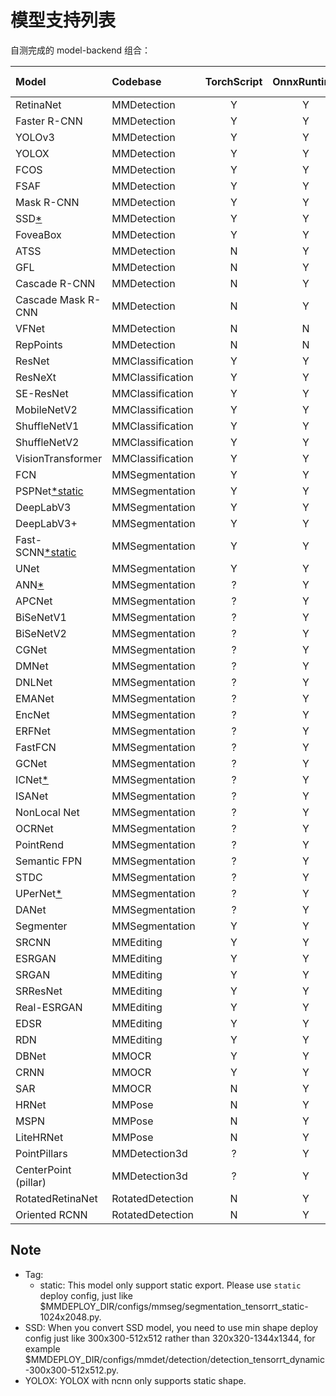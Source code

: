 # 模型支持列表

自测完成的 model-backend 组合：

| Model                      | Codebase         | TorchScript | OnnxRuntime | TensorRT | ncnn | PPLNN | OpenVINO |                                          Model config                                           |
| :------------------------- | :--------------- | :---------: | :---------: | :------: | :--: | :---: | :------: | :---------------------------------------------------------------------------------------------: |
| RetinaNet                  | MMDetection      |      Y      |      Y      |    Y     |  Y   |   Y   |    Y     |        [config](https://github.com/open-mmlab/mmdetection/tree/master/configs/retinanet)        |
| Faster R-CNN               | MMDetection      |      Y      |      Y      |    Y     |  Y   |   Y   |    Y     |       [config](https://github.com/open-mmlab/mmdetection/tree/master/configs/faster_rcnn)       |
| YOLOv3                     | MMDetection      |      Y      |      Y      |    Y     |  Y   |   N   |    Y     |          [config](https://github.com/open-mmlab/mmdetection/tree/master/configs/yolo)           |
| YOLOX                      | MMDetection      |      Y      |      Y      |    Y     |  Y   |   N   |    Y     |          [config](https://github.com/open-mmlab/mmdetection/tree/master/configs/yolox)          |
| FCOS                       | MMDetection      |      Y      |      Y      |    Y     |  Y   |   N   |    Y     |          [config](https://github.com/open-mmlab/mmdetection/tree/master/configs/fcos)           |
| FSAF                       | MMDetection      |      Y      |      Y      |    Y     |  Y   |   Y   |    Y     |          [config](https://github.com/open-mmlab/mmdetection/tree/master/configs/fsaf)           |
| Mask R-CNN                 | MMDetection      |      Y      |      Y      |    Y     |  N   |   N   |    Y     |        [config](https://github.com/open-mmlab/mmdetection/tree/master/configs/mask_rcnn)        |
| SSD[\*](#note)             | MMDetection      |      Y      |      Y      |    Y     |  Y   |   N   |    Y     |           [config](https://github.com/open-mmlab/mmdetection/tree/master/configs/ssd)           |
| FoveaBox                   | MMDetection      |      Y      |      Y      |    N     |  N   |   N   |    Y     |        [config](https://github.com/open-mmlab/mmdetection/tree/master/configs/foveabox)         |
| ATSS                       | MMDetection      |      N      |      Y      |    Y     |  N   |   N   |    Y     |          [config](https://github.com/open-mmlab/mmdetection/tree/master/configs/atss)           |
| GFL                        | MMDetection      |      N      |      Y      |    Y     |  N   |   ?   |    Y     |           [config](https://github.com/open-mmlab/mmdetection/tree/master/configs/gfl)           |
| Cascade R-CNN              | MMDetection      |      N      |      Y      |    Y     |  N   |   Y   |    Y     |      [config](https://github.com/open-mmlab/mmdetection/tree/master/configs/cascade_rcnn)       |
| Cascade Mask R-CNN         | MMDetection      |      N      |      Y      |    Y     |  N   |   N   |    Y     |      [config](https://github.com/open-mmlab/mmdetection/tree/master/configs/cascade_rcnn)       |
| VFNet                      | MMDetection      |      N      |      N      |    N     |  N   |   N   |    Y     |          [config](https://github.com/open-mmlab/mmdetection/tree/master/configs/vfnet)          |
| RepPoints                  | MMDetection      |      N      |      N      |    Y     |  N   |   ?   |    Y     |        [config](https://github.com/open-mmlab/mmdetection/tree/master/configs/reppoints)        |
| ResNet                     | MMClassification |      Y      |      Y      |    Y     |  Y   |   Y   |    Y     |       [config](https://github.com/open-mmlab/mmclassification/tree/master/configs/resnet)       |
| ResNeXt                    | MMClassification |      Y      |      Y      |    Y     |  Y   |   Y   |    Y     |      [config](https://github.com/open-mmlab/mmclassification/tree/master/configs/resnext)       |
| SE-ResNet                  | MMClassification |      Y      |      Y      |    Y     |  Y   |   Y   |    Y     |      [config](https://github.com/open-mmlab/mmclassification/tree/master/configs/seresnet)      |
| MobileNetV2                | MMClassification |      Y      |      Y      |    Y     |  Y   |   Y   |    Y     |    [config](https://github.com/open-mmlab/mmclassification/tree/master/configs/mobilenet_v2)    |
| ShuffleNetV1               | MMClassification |      Y      |      Y      |    Y     |  Y   |   Y   |    Y     |   [config](https://github.com/open-mmlab/mmclassification/tree/master/configs/shufflenet_v1)    |
| ShuffleNetV2               | MMClassification |      Y      |      Y      |    Y     |  Y   |   Y   |    Y     |   [config](https://github.com/open-mmlab/mmclassification/tree/master/configs/shufflenet_v2)    |
| VisionTransformer          | MMClassification |      Y      |      Y      |    Y     |  Y   |   ?   |    Y     | [config](https://github.com/open-mmlab/mmclassification/tree/master/configs/vision_transformer) |
| FCN                        | MMSegmentation   |      Y      |      Y      |    Y     |  Y   |   Y   |    Y     |         [config](https://github.com/open-mmlab/mmsegmentation/tree/master/configs/fcn)          |
| PSPNet[\*static](#note)    | MMSegmentation   |      Y      |      Y      |    Y     |  Y   |   Y   |    Y     |        [config](https://github.com/open-mmlab/mmsegmentation/tree/master/configs/pspnet)        |
| DeepLabV3                  | MMSegmentation   |      Y      |      Y      |    Y     |  Y   |   Y   |    Y     |      [config](https://github.com/open-mmlab/mmsegmentation/tree/master/configs/deeplabv3)       |
| DeepLabV3+                 | MMSegmentation   |      Y      |      Y      |    Y     |  Y   |   Y   |    Y     |    [config](https://github.com/open-mmlab/mmsegmentation/tree/master/configs/deeplabv3plus)     |
| Fast-SCNN[\*static](#note) | MMSegmentation   |      Y      |      Y      |    Y     |  N   |   Y   |    Y     |       [config](https://github.com/open-mmlab/mmsegmentation/tree/master/configs/fastscnn)       |
| UNet                       | MMSegmentation   |      Y      |      Y      |    Y     |  Y   |   Y   |    Y     |         [config](https://github.com/open-mmlab/mmsegmentation/tree/master/configs/unet)         |
| ANN[\*](#note)             | MMSegmentation   |      ?      |      Y      |    Y     |  N   |   N   |    N     |         [config](https://github.com/open-mmlab/mmsegmentation/tree/master/configs/ann)          |
| APCNet                     | MMSegmentation   |      ?      |      Y      |    Y     |  Y   |   N   |    N     |        [config](https://github.com/open-mmlab/mmsegmentation/tree/master/configs/apcnet)        |
| BiSeNetV1                  | MMSegmentation   |      ?      |      Y      |    Y     |  Y   |   N   |    Y     |      [config](https://github.com/open-mmlab/mmsegmentation/tree/master/configs/bisenetv1)       |
| BiSeNetV2                  | MMSegmentation   |      ?      |      Y      |    Y     |  Y   |   N   |    Y     |      [config](https://github.com/open-mmlab/mmsegmentation/tree/master/configs/bisenetv2)       |
| CGNet                      | MMSegmentation   |      ?      |      Y      |    Y     |  Y   |   N   |    Y     |        [config](https://github.com/open-mmlab/mmsegmentation/tree/master/configs/cgnet)         |
| DMNet                      | MMSegmentation   |      ?      |      Y      |    N     |  N   |   N   |    N     |        [config](https://github.com/open-mmlab/mmsegmentation/tree/master/configs/dmnet)         |
| DNLNet                     | MMSegmentation   |      ?      |      Y      |    Y     |  Y   |   N   |    Y     |        [config](https://github.com/open-mmlab/mmsegmentation/tree/master/configs/dnlnet)        |
| EMANet                     | MMSegmentation   |      ?      |      Y      |    Y     |  N   |   N   |    Y     |        [config](https://github.com/open-mmlab/mmsegmentation/tree/master/configs/emanet)        |
| EncNet                     | MMSegmentation   |      ?      |      Y      |    Y     |  N   |   N   |    Y     |        [config](https://github.com/open-mmlab/mmsegmentation/tree/master/configs/encnet)        |
| ERFNet                     | MMSegmentation   |      ?      |      Y      |    Y     |  Y   |   N   |    Y     |        [config](https://github.com/open-mmlab/mmsegmentation/tree/master/configs/erfnet)        |
| FastFCN                    | MMSegmentation   |      ?      |      Y      |    Y     |  Y   |   N   |    Y     |       [config](https://github.com/open-mmlab/mmsegmentation/tree/master/configs/fastfcn)        |
| GCNet                      | MMSegmentation   |      ?      |      Y      |    Y     |  N   |   N   |    N     |        [config](https://github.com/open-mmlab/mmsegmentation/tree/master/configs/gcnet)         |
| ICNet[\*](#note)           | MMSegmentation   |      ?      |      Y      |    Y     |  N   |   N   |    Y     |        [config](https://github.com/open-mmlab/mmsegmentation/tree/master/configs/icnet)         |
| ISANet                     | MMSegmentation   |      ?      |      Y      |    Y     |  N   |   N   |    Y     |        [config](https://github.com/open-mmlab/mmsegmentation/tree/master/configs/isanet)        |
| NonLocal Net               | MMSegmentation   |      ?      |      Y      |    Y     |  Y   |   N   |    Y     |     [config](https://github.com/open-mmlab/mmsegmentation/tree/master/configs/nonlocal_net)     |
| OCRNet                     | MMSegmentation   |      ?      |      Y      |    Y     |  Y   |   N   |    Y     |        [config](https://github.com/open-mmlab/mmsegmentation/tree/master/configs/ocrnet)        |
| PointRend                  | MMSegmentation   |      ?      |      Y      |    Y     |  N   |   N   |    Y     |      [config](https://github.com/open-mmlab/mmsegmentation/tree/master/configs/point_rend)      |
| Semantic FPN               | MMSegmentation   |      ?      |      Y      |    Y     |  Y   |   N   |    Y     |       [config](https://github.com/open-mmlab/mmsegmentation/tree/master/configs/sem_fpn)        |
| STDC                       | MMSegmentation   |      ?      |      Y      |    Y     |  Y   |   N   |    Y     |         [config](https://github.com/open-mmlab/mmsegmentation/tree/master/configs/stdc)         |
| UPerNet[\*](#note)         | MMSegmentation   |      ?      |      Y      |    Y     |  N   |   N   |    N     |       [config](https://github.com/open-mmlab/mmsegmentation/tree/master/configs/upernet)        |
| DANet                      | MMSegmentation   |      ?      |      Y      |    Y     |  N   |   N   |    N     |        [config](https://github.com/open-mmlab/mmsegmentation/tree/master/configs/danet)         |
| Segmenter                  | MMSegmentation   |      Y      |      Y      |    Y     |  Y   |   N   |    Y     |      [config](https://github.com/open-mmlab/mmsegmentation/tree/master/configs/segmenter)       |
| SRCNN                      | MMEditing        |      Y      |      Y      |    Y     |  Y   |   Y   |    Y     |      [config](https://github.com/open-mmlab/mmediting/tree/master/configs/restorers/srcnn)      |
| ESRGAN                     | MMEditing        |      Y      |      Y      |    Y     |  Y   |   Y   |    Y     |     [config](https://github.com/open-mmlab/mmediting/tree/master/configs/restorers/esrgan)      |
| SRGAN                      | MMEditing        |      Y      |      Y      |    Y     |  Y   |   Y   |    Y     | [config](https://github.com/open-mmlab/mmediting/tree/master/configs/restorers/srresnet_srgan)  |
| SRResNet                   | MMEditing        |      Y      |      Y      |    Y     |  Y   |   Y   |    Y     | [config](https://github.com/open-mmlab/mmediting/tree/master/configs/restorers/srresnet_srgan)  |
| Real-ESRGAN                | MMEditing        |      Y      |      Y      |    Y     |  Y   |   Y   |    Y     |   [config](https://github.com/open-mmlab/mmediting/tree/master/configs/restorers/real_esrgan)   |
| EDSR                       | MMEditing        |      Y      |      Y      |    Y     |  Y   |   N   |    Y     |      [config](https://github.com/open-mmlab/mmediting/tree/master/configs/restorers/edsr)       |
| RDN                        | MMEditing        |      Y      |      Y      |    Y     |  Y   |   Y   |    Y     |       [config](https://github.com/open-mmlab/mmediting/tree/master/configs/restorers/rdn)       |
| DBNet                      | MMOCR            |      Y      |      Y      |    Y     |  Y   |   Y   |    Y     |          [config](https://github.com/open-mmlab/mmocr/tree/main/configs/textdet/dbnet)          |
| CRNN                       | MMOCR            |      Y      |      Y      |    Y     |  Y   |   Y   |    N     |         [config](https://github.com/open-mmlab/mmocr/tree/main/configs/textrecog/crnn)          |
| SAR                        | MMOCR            |      N      |      Y      |    N     |  N   |   N   |    N     |          [config](https://github.com/open-mmlab/mmocr/tree/main/configs/textrecog/sar)          |
| HRNet                      | MMPose           |      N      |      Y      |    Y     |  Y   |   N   |    Y     |     [config](https://mmpose.readthedocs.io/en/latest/papers/backbones.html#hrnet-cvpr-2019)     |
| MSPN                       | MMPose           |      N      |      Y      |    Y     |  Y   |   N   |    Y     |     [config](https://mmpose.readthedocs.io/en/latest/papers/backbones.html#mspn-arxiv-2019)     |
| LiteHRNet                  | MMPose           |      N      |      Y      |    Y     |  N   |   N   |    Y     |   [config](https://mmpose.readthedocs.io/en/latest/papers/backbones.html#litehrnet-cvpr-2021)   |
| PointPillars               | MMDetection3d    |      ?      |      Y      |    Y     |  N   |   N   |    Y     |     [config](https://github.com/open-mmlab/mmdetection3d/blob/master/configs/pointpillars)      |
| CenterPoint (pillar)       | MMDetection3d    |      ?      |      Y      |    Y     |  N   |   N   |    Y     |      [config](https://github.com/open-mmlab/mmdetection3d/blob/master/configs/centerpoint)      |
| RotatedRetinaNet           | RotatedDetection |      N      |      Y      |    Y     |  N   |   N   |    N     | [config](https://github.com/open-mmlab/mmrotate/blob/main/configs/rotated_retinanet/README.md)  |
| Oriented RCNN              | RotatedDetection |      N      |      Y      |    Y     |  N   |   N   |    N     |   [config](https://github.com/open-mmlab/mmrotate/blob/main/configs/oriented_rcnn/README.md)    |

## Note

- Tag:
  - static: This model only support static export. Please use `static` deploy config, just like $MMDEPLOY_DIR/configs/mmseg/segmentation_tensorrt_static-1024x2048.py.
- SSD: When you convert SSD model, you need to use min shape deploy config just like 300x300-512x512 rather than 320x320-1344x1344, for example $MMDEPLOY_DIR/configs/mmdet/detection/detection_tensorrt_dynamic-300x300-512x512.py.
- YOLOX: YOLOX with ncnn only supports static shape.
